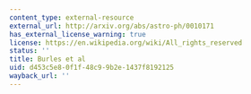```yaml
---
content_type: external-resource
external_url: http://arxiv.org/abs/astro-ph/0010171
has_external_license_warning: true
license: https://en.wikipedia.org/wiki/All_rights_reserved
status: ''
title: Burles et al
uid: d453c5e8-0f1f-48c9-9b2e-1437f8192125
wayback_url: ''
---
```

